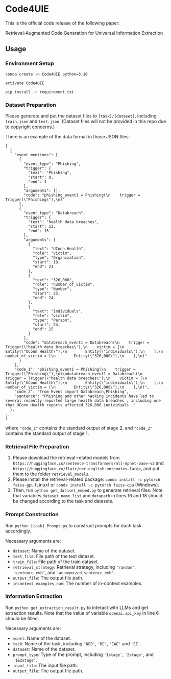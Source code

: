 # Code4UIE

This is the official code release of the following paper:

Retrieval-Augmented Code Generation for Universal Information Extraction

## Usage

### Environment Setup

```
conda create -n Code4UIE python=3.10

activate Code4UIE

pip install -r requirement.txt
```

### Dataset Preparation

Please generate and put the dataset files to `[task]/[dataset]`, including `train.json` and `test.json`. (Dataset files will not be provided in this repo due to copyright concerns.)

There is an example of the data format in those JSON files:

```
[
  {
    "event_mentions": [
      {
        "event_type": "Phishing",
        "trigger": {
          "text": "Phishing",
          "start": 0,
          "end": 1
        },
        "arguments": [],
        "code": "phishing_event1 = Phishing(\n    trigger = Trigger(\"Phishing\"),\n)"
      },
      {
        "event_type": "Databreach",
        "trigger": {
          "text": "health data breaches",
          "start": 12,
          "end": 15
        },
        "arguments": [
          {
            "text": "UConn Health",
            "role": "victim",
            "type": "Organization",
            "start": 19,
            "end": 21
          },
          {
            "text": "326,000",
            "role": "number_of_victim",
            "type": "Number",
            "start": 23,
            "end": 24
          },
          {
            "text": "individuals",
            "role": "victim",
            "type": "Person",
            "start": 24,
            "end": 25
          }
        ],
        "code": "databreach_event1 = Databreach(\n    trigger = Trigger(\"health data breaches\"),\n    victim = [\n        Entity(\"UConn Health\"),\n        Entity(\"individuals\"),\n    ],\n    number_of_victim = [\n        Entity(\"326,000\"),\n    ],\n)"
      }
    ],
    "code_1": "phishing_event1 = Phishing(\n    trigger = Trigger(\"Phishing\"),\n)\ndatabreach_event1 = Databreach(\n    trigger = Trigger(\"health data breaches\"),\n    victim = [\n        Entity(\"UConn Health\"),\n        Entity(\"individuals\"),\n    ],\n    number_of_victim = [\n        Entity(\"326,000\"),\n    ],\n)",
    "code_2": "from Event import Databreach,Phishing",
    "sentence": "Phishing and other hacking incidents have led to several recently reported large health data breaches , including one that UConn Health reports affected 326,000 individuals ."
  },
...
]
```

where `"code_1"` contains the standard output of stage 2, and `"code_2"` contains the standard output of stage 1.

### Retrieval File Preparation

1. Please download the retrieval-related models from `https://huggingface.co/sentence-transformers/all-mpnet-base-v2` and `https://huggingface.co/flair/ner-english-ontonotes-large`, and put them to the folder `retrieval_models`.
2. Please install the retrieval-related package: `conda install -c pytorch faiss-gpu` (Linux) or `conda install -c pytorch faiss-cpu` (Windows).
3. Then, run `python get_dataset_embed.py` to generate retrieval files. Note that variables `dataset_name_list` and `datapath` in lines 16 and 18 should be changed according to the task and datasets.

### Prompt Construction

Run `python [task]_Prompt.py` to construct prompts for each task accordingly.

Necessary arguments are:

* `dataset`: Name of the dataset.
* `test_file`: File path of the test dataset.
* `train_file`: File path of the train dataset.
* `retrieval_strategy`: Retrieval strategy, including `'random'`, `'sentence_emb'`, and `'anonymized_sentence_emb'`.
* `output_file`: The output file path.
* `incontext_examples_num`: The number of in-context examples.

### Information Extraction

Run `python get_extraction_result.py` to interact with LLMs and get extraction results. Note that the value of variable `openai.api_key` in line 6 should be filled.

Necessary arguments are:

* `model`: Name of the dataset.
* `task`: Name of the task, including `'NER'`, `'RE'`, `'EAE'` and `'EE'`.
* `dataset`: Name of the dataset.
* `prompt_type`: Type of the prompt, including `'1stage'`, `'2stage'`, and `'1&2stage'`.
* `input_file`: The input file path.
* `output_file`: The output file path.
